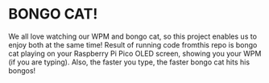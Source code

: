 # BONGO CAT!

We all love watching our WPM and bongo cat, so this project enables us to enjoy both at the same time! Result of running code fromthis repo is bongo cat playing on your Raspberry Pi Pico OLED screen, showing you your WPM (if you are typing). Also, the faster you type, the faster bongo cat hits his bongos!
